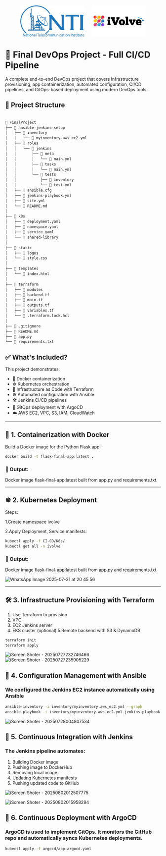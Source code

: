 <p align="center">
  <img src="static/logos/nti-logo.png" height="100"/>
  &nbsp;&nbsp;&nbsp;&nbsp;
  <img src="static/logos/ivolve-logo.png" height="100"/>
</p>

# 🚀 Final DevOps Project - Full CI/CD Pipeline

A complete end-to-end DevOps project that covers infrastructure provisioning, app containerization, automated configuration, CI/CD pipelines, and GitOps-based deployment using modern DevOps tools.




## 📁 Project Structure

```bash

📁 FinalProject
├── 📂 ansible-jenkins-setup
│   ├── 📂 inventory
│   │   └── 📄 myinventory.aws_ec2.yml
│   ├── 📂 roles
│   │   └── 📂 jenkins
│   │       ├── 📂 meta
│   │       │   └── 📄 main.yml
│   │       ├── 📂 tasks
│   │       │   └── 📄 main.yml
│   │       └── 📂 tests
│   │           ├── 📄 inventory
│   │           └── 📄 test.yml
│   ├── 📄 ansible.cfg
│   ├── 📄 jenkins-playbook.yml
│   ├── 📄 site.yml
│   └── 📄 README.md
│
├── 📂 k8s
│   ├── 📄 deployment.yaml
│   ├── 📄 namespace.yaml
│   ├── 📄 service.yaml
│   └── 🔗 shared-library
│
├── 📂 static
│   ├── 📂 logos
│   └── 📄 style.css
│
├── 📂 templates
│   └── 📄 index.html
│
├── 📂 terraform
│   ├── 📂 modules
│   ├── 📄 backend.tf
│   ├── 📄 main.tf
│   ├── 📄 outputs.tf
│   ├── 📄 variables.tf
│   └── 📄 .terraform.lock.hcl
│
├── 📄 .gitignore
├── 📄 README.md
├── 📄 app.py
└── 📄 requirements.txt


```


## ✅ What's Included?

This project demonstrates:

- 🐳 Docker containerization  
- ☸️ Kubernetes orchestration  
- 🧱 Infrastructure as Code with Terraform  
- ⚙️ Automated configuration with Ansible  
- 🛠️ Jenkins CI/CD pipelines  
- 🚀 GitOps deployment with ArgoCD  
- ☁️ AWS EC2, VPC, S3, IAM, CloudWatch  

---

## 🐳 1. Containerization with Docker

Build a Docker image for the Python Flask app:

```bash
docker build -t flask-final-app:latest .
```

### 🎯 Output:

Docker image flask-final-app:latest built from app.py and requirements.txt.

---


## ☸️ 2. Kubernetes Deployment
Steps:

1.Create namespace ivolve

2.Apply Deployment, Service manifests:

```bash
kubectl apply -f CI-CD/K8s/
kubectl get all -n ivolve

```

### 🎯 Output:

Docker image flask-final-app:latest built from app.py and requirements.txt.

![WhatsApp Image 2025-07-31 at 20 45 56](https://github.com/user-attachments/assets/373f62a2-6b08-4d16-926f-cc69d35e948b)

---

## 🛠️ 3. Infrastructure Provisioning with Terraform

1. Use Terraform to provision
2. VPC
3. EC2 Jenkins server
4. EKS cluster (optional)
5.Remote backend with S3 & DynamoDB

```bash
terraform init
terraform apply

```
![iScreen Shoter - 20250727232746466](https://github.com/user-attachments/assets/73add9ea-34fb-4e27-b5ac-42fa0828cc8f)
![iScreen Shoter - 20250727235905229](https://github.com/user-attachments/assets/ea8fd04f-0c48-4106-ba0d-99bbe401edb3)



## 🔧 4. Configuration Management with Ansible

### We configured the Jenkins EC2 instance automatically using Ansible

```bash
ansible-inventory -i inventory/myinventory.aws_ec2.yml --graph
ansible-playbook -i inventory/myinventory.aws_ec2.yml jenkins-playbook.yml

```
![iScreen Shoter - 20250728004807534](https://github.com/user-attachments/assets/4563daf5-8291-4dbb-a446-228c170f2d4c)



## 🔁 5. Continuous Integration with Jenkins

### The Jenkins pipeline automates:

1. Building Docker image
2. Pushing image to DockerHub
3. Removing local image
4. Updating Kubernetes manifests
5. Pushing updated code to GitHub
   
![iScreen Shoter - 20250802012507775](https://github.com/user-attachments/assets/4451e232-731c-4667-9f2f-f46799fa96c7)



![iScreen Shoter - 20250802015958294](https://github.com/user-attachments/assets/f0ea4e6f-4830-4572-a571-277a2cb7ed7d)


## 🚀 6. Continuous Deployment with ArgoCD

### ArgoCD is used to implement GitOps. It monitors the GitHub repo and automatically syncs Kubernetes deployments.

```bash
kubectl apply -f argocd/app-argocd.yaml

```


